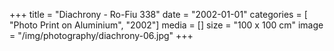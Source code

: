 +++
title = "Diachrony - Ro-Fiu 338"
date = "2002-01-01"
categories = [ "Photo Print on Aluminium", "2002"]
media = []
size = "100 x 100 cm"
image = "/img/photography/diachrony-06.jpg"
+++
